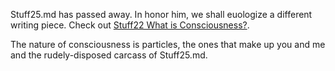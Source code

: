 Stuff25.md has passed away. In honor him, we shall euologize a different writing piece. Check out [Stuff22 What is Consciousness?](Stuff22-What-is-Consciousness.md). 

The nature of consciousness is particles, the ones that make up you and me and the rudely-disposed carcass of Stuff25.md.
